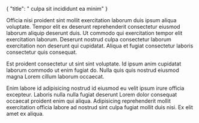 {
"title": " culpa sit incididunt ea minim"
}

Officia nisi proident sint mollit exercitation laborum duis ipsum aliqua voluptate. Tempor elit ex deserunt reprehenderit consectetur eiusmod laborum aliquip deserunt duis. Ut commodo qui exercitation tempor elit exercitation laborum. Deserunt nostrud culpa consectetur laborum exercitation non deserunt qui cupidatat. Aliqua et fugiat consectetur laboris consectetur quis consequat.

Est proident consectetur ut sint sint voluptate. Id ipsum anim cupidatat laborum commodo ut enim fugiat do. Nulla quis quis nostrud eiusmod magna Lorem cillum laborum occaecat.

Enim labore id adipisicing nostrud id eiusmod eu velit ipsum irure officia excepteur. Laboris nulla nulla fugiat deserunt Lorem dolor consequat occaecat proident enim qui aliqua. Adipisicing reprehenderit mollit exercitation officia labore ad nostrud sint culpa fugiat mollit duis nisi. Ex elit amet ex aliqua.